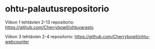 # ohtu-palautusrepositorio

Viikon 1 tehtävien 2-13 repositorio:
<https://github.com/Cherrybowll/ohtuvarasto>

Viikon 3 tehtävien 2-4 repositorio:
<https://github.com/Cherrybowll/ohtu-webcounter>
